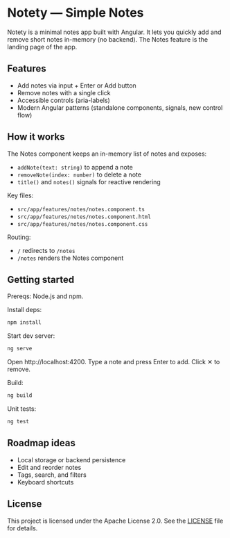 # Notety — Simple Notes

Notety is a minimal notes app built with Angular. It lets you quickly add and remove short notes in-memory (no backend). The Notes feature is the landing page of the app.

## Features

- Add notes via input + Enter or Add button
- Remove notes with a single click
- Accessible controls (aria-labels)
- Modern Angular patterns (standalone components, signals, new control flow)

## How it works

The Notes component keeps an in-memory list of notes and exposes:

- `addNote(text: string)` to append a note
- `removeNote(index: number)` to delete a note
- `title()` and `notes()` signals for reactive rendering

Key files:

- `src/app/features/notes/notes.component.ts`
- `src/app/features/notes/notes.component.html`
- `src/app/features/notes/notes.component.css`

Routing:

- `/` redirects to `/notes`
- `/notes` renders the Notes component

## Getting started

Prereqs: Node.js and npm.

Install deps:

```bash
npm install
```

Start dev server:

```bash
ng serve
```

Open http://localhost:4200. Type a note and press Enter to add. Click ✕ to remove.

Build:

```bash
ng build
```

Unit tests:

```bash
ng test
```

## Roadmap ideas

- Local storage or backend persistence
- Edit and reorder notes
- Tags, search, and filters
- Keyboard shortcuts

## License

This project is licensed under the Apache License 2.0. See the [LICENSE](./LICENSE) file for details.
